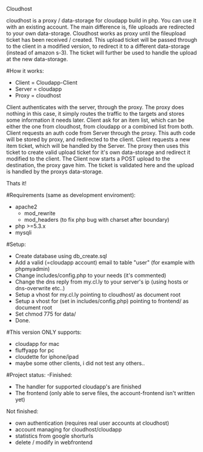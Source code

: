 Cloudhost

cloudhost is a proxy / data-storage for cloudapp build in php. You can use it with an existing account. The main difference is, file uploads are redirected to your own data-storage.
Cloudhost works as proxy until the fileupload ticket has been received / created. This upload ticket will be passed through to the client in a modified version, to redirect it to a different data-storage (instead of amazon s-3). The ticket will further be used to handle the upload at the new data-storage.

#How it works: 
  - Client = Cloudapp-Client 
  - Server = cloudapp 
  - Proxy = cloudhost

Client authenticates with the server, through the proxy. The proxy does nothing in this case, it simply routes the traffic to the targets and stores some information it needs later.
Client ask for an item list, which can be either the one from cloudhost, from cloudapp or a combined list from both.
Client requests an auth code from Server through the proxy. This auth code will be stored by proxy, and redirected to the client.
Client requests a new item ticket, which will be handled by the Server. The proxy then uses this ticket to create valid upload ticket for it's own data-storage and redirect it modified to the client.
The Client now starts a POST upload to the destination, the proxy gave him. The ticket is validated here and the upload is handled by the proxys data-storage.

Thats it!

#Requirements (same as development enviroment):

- apache2
  - mod_rewrite
  - mod_headers (to fix php bug with charset after boundary) 
- php >=5.3.x
- mysqli

#Setup:
- Create database using db_create.sql
- Add a valid (=cloudapp account) email to table "user" (for example with phpmyadmin)
- Change includes/config.php to your needs (it's commented)
- Change the dns reply from my.cl.ly to your server's ip (using hosts or dns-overwrite etc..)
- Setup a vhost for my.cl.ly pointing to cloudhost/ as document root
- Setup a vhost for <fontend vhost> (set in includes/config.php) pointing to frontend/ as document root
- Set chmod 775 for data/
- Done.

#This version ONLY supports:
- cloudapp for mac
- fluffyapp for pc
- cloudette for iphone/ipad
- maybe some other clients, i did not test any others..

#Project status:
-Finished:
  - The handler for supported cloudapp's  are finished
  - The frontend (only able to serve files, the account-frontend isn't written yet)
  

Not finished: 
  - own authentication (requires real user accounts at cloudhost)  
  - account managing for cloudhost/cloudapp
  - statistics from google shorturls  
  - delete / modify in webfrontend
  




